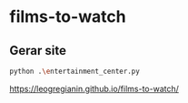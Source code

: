 # films-to-watch

## Gerar site
```bash
python .\entertainment_center.py
```

https://leogregianin.github.io/films-to-watch/
